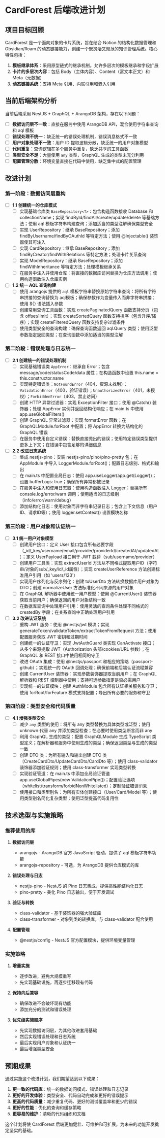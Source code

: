 # CardForest 后端改进计划

## 项目目标回顾

CardForest 是一个面向对象的卡片系统，旨在结合 Notion 的结构化数据管理和 Obsidian/Roam 的动态链接能力，创建一个既灵活又规范的知识管理系统。核心特性包括：

1. **模板继承体系**：采用原型链式的继承机制，允许多层次的模板继承和字段扩展
2. **卡片的多层次内容**：包括 Body（主体内容）、Content（富文本正文）和 Meta（元数据）
3. **动态链接系统**：支持 Meta 引用、内联引用和嵌入引用

## 当前后端架构分析

当前后端采用 NestJS + GraphQL + ArangoDB 架构，存在以下问题：

- [ ] **数据访问层不一致**：直接在服务中使用 ArangoDB API，混合使用字符串查询和 aql 模板
- [ ] **错误处理不统一**：缺乏统一的错误处理机制，错误消息格式不一致
- [ ] **用户对象处理不一致**：用户 ID 提取逻辑分散，缺乏统一的用户对象模型
- [ ] **代码重复**：查询逻辑在多个服务中重复，缺乏共享的工具函数
- [ ] **类型安全不足**：大量使用 `any` 类型，GraphQL 生成的类型未充分利用
- [ ] **配置管理分散**：环境变量直接在代码中使用，缺乏集中式的配置管理

## 改进计划

### 第一阶段：数据访问层重构

- [ ] **1.1 创建统一的仓库模式**
  - [ ] 实现基础仓库类 `BaseRepository<T>`：包含构造函数接收 Database 和 collectionName；实现 findById/findAll/create/update/delete 等基础方法；使用 aql 模板字符串构建查询；添加适当的类型注解确保类型安全
  - [ ] 实现 UserRepository：继承 BaseRepository<User>；添加 findByUsername/findByOAuthId 等特定方法；使用 @Injectable() 装饰器使其可注入
  - [ ] 实现 CardRepository：继承 BaseRepository<Card>；添加 findByCreator/findWithRelations 等特定方法；处理卡片关系查询
  - [ ] 实现 ModelRepository：继承 BaseRepository<Model>；添加 findWithInheritance 等特定方法；处理模板继承关系
  - [ ] 在服务中注入并使用仓库：将直接的数据库访问替换为仓库方法调用；使用构造函数注入仓库实例

- [ ] **1.2 统一 AQL 查询构建**
  - [ ] 使用 arangojs 提供的 `aql` 模板字符串替换原始字符串查询：将所有字符串拼接的查询替换为 aql模板；确保参数作为变量传入而非字符串拼接；使用 ${} 语法插入参数
  - [ ] 创建常用查询工具函数：实现 createPaginatedQuery 函数支持分页（包含 offset/limit）；实现 createSortedQuery 函数支持排序（包含升序/降序）；实现 createFilteredQuery 函数支持复杂过滤条件
  - [ ] 使用类型安全的查询构建：确保查询函数返回 aql.Query 类型；使用泛型参数指定返回类型；在查询函数中添加适当的类型注解

### 第二阶段：错误处理与日志统一

- [ ] **2.1 创建统一的错误处理机制**
  - [ ] 实现基础错误类 `AppError`：继承自 Error；包含 message/code/statusCode/data 属性；在构造函数中设置 this.name = this.constructor.name
  - [ ] 实现特定错误类：`NotFoundError`（404，资源未找到）；`ValidationError`（400，验证错误）；`UnauthorizedError`（401，未授权）；`ForbiddenError`（403，禁止访问）
  - [ ] 创建 HTTP 异常过滤器：实现 ExceptionFilter 接口；使用 @Catch() 装饰器；处理 AppError 实例并返回结构化响应；在 main.ts 中使用 app.useGlobalFilters()
  - [ ] 创建 GraphQL 异常过滤器：实现 formatError 函数；在 GraphQLModule.forRoot 中配置；将 AppError 转换为结构化的 GraphQL 错误
  - [ ] 在服务中使用自定义错误：替换直接抛出的错误；使用特定错误类型提供更多上下文；在错误中包含足够的详细信息

- [ ] **2.2 改进日志系统**
  - [ ] 集成 nestjs-pino：安装 nestjs-pino/pino/pino-pretty 包；在 AppModule 中导入 LoggerModule.forRoot()；配置日志级别、格式和输出
  - [ ] 在 main.ts 中配置全局日志：使用 app.useLogger(app.get(Logger))；设置 bufferLogs: true；确保所有异常都被记录
  - [ ] 在服务中注入和使用日志器：使用构造函数注入 Logger；替换所有 console.log/error/warn 调用；使用适当的日志级别（info/error/warn/debug）
  - [ ] 添加结构化日志：使用对象而非字符串记录日志；包含上下文信息（用户ID、请求ID等）；使用 logger.setContext() 设置模块名称

### 第三阶段：用户对象和认证统一

- [ ] **3.1 统一用户对象模型**
  - [ ] 创建用户接口：定义 User 接口包含所有必要字段（_id/_key/username/email/provider/providerId/createdAt/updatedAt）；定义 UserPayload 接口用于 JWT 载荷（sub/username/provider）
  - [ ] 创建用户工具类：实现 extractUserId 方法从不同格式提取用户ID（字符串/对象的sub/_key/id/_id属性）；实现 createUserReference 方法创建标准用户引用（如 'users/123'）
  - [ ] 实现用户序列化与反序列化：创建 toUserDto 方法转换数据库用户对象为 DTO；创建 normalizeUser 方法标准化不同来源的用户对象
  - [ ] 在 GraphQL 解析器中使用统一用户模型：使用 @CurrentUser() 装饰器获取当前用户；确保返回的用户对象结构一致
  - [ ] 在数据库查询中处理用户引用：使用灵活的查询条件处理不同格式的 createdBy 字段；在关系查询中正确处理用户引用

- [ ] **3.2 改进认证系统**
  - [ ] 重构 JWT 服务：使用 @nestjs/jwt 模块；实现 generateToken/validateToken/extractTokenFromRequest 方法；使用配置服务获取 JWT 密钥和过期时间
  - [ ] 创建统一的认证守卫：实现 JwtAuthGuard 类实现 CanActivate 接口；从多个来源提取 JWT（Authorization 头部/cookies/URL 参数）；在 GraphQL 和 REST 接口中使用相同的守卫
  - [ ] 改进 OAuth 集成：使用 @nestjs/passport 和相应的策略（passport-github）；实现统一的 OAuth 回调处理；确保前端和后端认证流程兼容
  - [ ] 创建 CurrentUser 装饰器：实现参数装饰器提取当前用户；在 GraphQL 解析器和 REST 控制器中使用；支持可选参数指定是否必需用户
  - [ ] 实现统一的认证模块：创建 AuthModule 包含所有认证相关服务和守卫；使用 forRoot/forFeature 模式支持配置；导出所有必要的服务和守卫

### 第四阶段：类型安全和代码质量

- [ ] **4.1 增强类型安全**
  - [ ] 减少 `any` 类型的使用：将所有 any 类型替换为具体类型或泛型；使用 unknown 代替 any 并添加类型检查；在必要时使用类型断言而非 any
  - [ ] 利用 GraphQL 生成的类型：配置 GraphQLModule 生成 TypeScript 类型定义；在解析器和服务中使用生成的类型；确保返回类型与生成的类型一致
  - [ ] 创建 DTO 类：为所有输入和输出创建 DTO 类（CreateCardDto/UpdateCardDto/CardDto 等）；使用 class-validator 装饰器添加验证规则；使用 class-transformer 实现类型转换
  - [ ] 实现验证管道：在 main.ts 中添加全局验证管道 app.useGlobalPipes(new ValidationPipe())；配置验证选项（whitelist/transform/forbidNonWhitelisted）；定制验证错误消息
  - [ ] 使用接口和类型别名：为所有实体创建接口（User/Card/Model 等）；使用类型别名简化复杂类型；使用泛型提高代码复用性

<!-- - [ ] **4.2 代码质量改进**（暂时不需要）
  - [ ] 实现单元测试
  - [ ] 添加 ESLint 规则
  - [ ] 使用 Prettier 格式化代码 -->

<!-- ### 第五阶段：性能优化（暂时不需要）

- [ ] **5.1 查询优化**
  - [ ] 优化 ArangoDB 查询
  - [ ] 实现数据缓存
  - [ ] 添加数据库索引

- [ ] **5.2 GraphQL 优化**
  - [ ] 实现数据加载器（DataLoader）
  - [ ] 优化 N+1 查询问题
  - [ ] 添加查询复杂度限制 -->

## 技术选型与实施策略

### 推荐使用的库

1. **数据访问层**
   - arangojs - ArangoDB 官方 JavaScript 驱动，提供了 aql 模板字符串功能
   - arangojs-repository - 可选，为 ArangoDB 提供仓库模式的库

2. **错误处理与日志**
   - nestjs-pino - NestJS 的 Pino 日志集成，提供高性能结构化日志
   - pino-pretty - 美化 Pino 日志输出，便于开发调试

3. **验证与转换**
   - class-validator - 基于装饰器的强大验证库
   - class-transformer - 对象到类的转换库，与 class-validator 配合使用

4. **配置管理**
   - @nestjs/config - NestJS 官方配置模块，提供环境变量管理

### 实施策略

1. **增量实施**
   - 逐步改进，避免大规模重写
   - 先实现基础设施，再逐步迁移现有代码

2. **保持向后兼容**
   - 确保改进不会破坏现有功能
   - 添加充分的测试和错误处理

3. **优先级实施顺序**
   - 先实现数据访问层，为其他改进套用基础
   - 然后实现错误处理和日志系统
   - 最后实现用户对象和认证统一
   - 最后增强类型安全

## 预期成果

通过实施这个改进计划，我们期望达到以下成果：

1. **更一致的代码库**：统一的数据访问模式、错误处理和日志记录
2. **更好的开发体验**：类型安全、代码自动完成和更好的错误提示
3. **更高的代码质量**：减少重复代码、更好的测试覆盖率和更少的错误
4. **更好的性能**：优化的查询和缓存策略
5. **更容易的维护**：清晰的代码组织和文档

这个计划将使 CardForest 后端更加健壮、可维护和可扩展，为未来的功能开发奠定坚实的基础。
